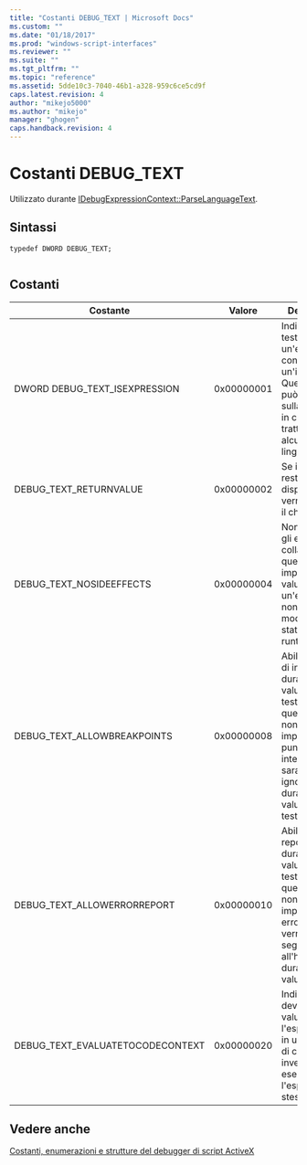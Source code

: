 ```yaml
---
title: "Costanti DEBUG_TEXT | Microsoft Docs"
ms.custom: ""
ms.date: "01/18/2017"
ms.prod: "windows-script-interfaces"
ms.reviewer: ""
ms.suite: ""
ms.tgt_pltfrm: ""
ms.topic: "reference"
ms.assetid: 5dde10c3-7040-46b1-a328-959c6ce5cd9f
caps.latest.revision: 4
author: "mikejo5000"
ms.author: "mikejo"
manager: "ghogen"
caps.handback.revision: 4
---
```

# Costanti DEBUG_TEXT
Utilizzato durante [IDebugExpressionContext::ParseLanguageText](../../winscript/reference/idebugexpressioncontext-parselanguagetext.md).  
  
## Sintassi  
  
```  
typedef DWORD DEBUG_TEXT;  
  
```  
  
## Costanti  
  
|Costante|Valore|Descrizione|  
|--------------|------------|-----------------|  
|DWORD DEBUG\_TEXT\_ISEXPRESSION|0x00000001|Indica che il testo è un'espressione con un'istruzione.  Questo flag può influire sulla modalità in cui il testo è trattato in alcuni linguaggi.|  
|DEBUG\_TEXT\_RETURNVALUE|0x00000002|Se il valore restituito è disponibile, verrà utilizzato il chiamante.|  
|DEBUG\_TEXT\_NOSIDEEFFECTS|0x00000004|Non consentire gli effetti collaterali.  Se questo flag è impostato, la valutazione di un'espressione non deve modificare lo stato di runtime.|  
|DEBUG\_TEXT\_ALLOWBREAKPOINTS|0x00000008|Abilitare i punti di interruzione durante la valutazione del testo.  Se questo flag non è impostato, i punti di interruzione saranno ignorati durante la valutazione del testo.|  
|DEBUG\_TEXT\_ALLOWERRORREPORT|0x00000010|Abilitare i report di errore durante la valutazione del testo.  Se questo flag non è impostato, gli errori non verranno segnalati all'host durante la valutazione.|  
|DEBUG\_TEXT\_EVALUATETOCODECONTEXT|0x00000020|Indica che deve essere valutata l'espressione in un contesto di codice invece di eseguire l'espressione stessa.|  
  
## Vedere anche  
 [Costanti, enumerazioni e strutture del debugger di script ActiveX](../../winscript/reference/active-script-debugger-constants-enumerations-and-structures.md)